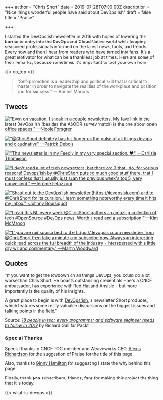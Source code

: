 +++
author = "Chris Short"
date = 2019-07-28T07:00:00Z
description = "Nice things wonderful people have said about DevOps'ish"
draft = false
title = "Praise"

+++

I started the DevOps'ish newsletter in 2016 with hopes of lowering the barrier to entry into the DevOps and Cloud Native world while keeping seasoned professionals informed on the latest news, tools, and trends. Every now and then I hear from readers who have turned into fans. It's a great motivator for what can be a thankless job at times. Here are some of their remarks, because sometimes it's important to toot your own horn.

{{< eo_top >}}

> "Self-promotion is a leadership and political skill that is critical to master in order to navigate the realities of the workplace and position you for success." ― Bonnie Marcus

## Tweets

[!["Even on vacation, I sneak in a couple newsletters. My fave link in the latest DevOps'ish (besides the ASODR survey ‘natch) is the one about open office spaces." —Nicole Forsgren][nicolefv]](https://twitter.com/nicolefv/status/1113069829001568256)

[!["@ChrisShort definitely has his finger on the pulse of all things devops and cloudnative" —Patrick Debois][patrick-debois]](https://twitter.com/patrickdebois/status/1306296872785637377)

[!["This newsletter is in my Feedly in my very special section. ❤️" —Carlisia Thompson][carlisia-thompson]](https://twitter.com/carlisia/status/1365340098229727236)

[!["I don't read a lot of tech newsletters, but there are 3 that I do, for various reasons! Devops'ish by @ChrisShort puts so much good stuff there, that I must confess that I usually just scan the previous week's top 5, very convenient." —Jérôme Petazzoni][jpetazzo]](https://twitter.com/jpetazzo/status/1129916987545653248)

[!["Shout out to the DevOps'ish newsletter (https://devopsish.com) and to @ChrisShort for its curation. I learn something noteworthy every time it hits my inbox." -Johnny Boursiquot][johnny-boursiquot]](https://twitter.com/jboursiquot/status/1364231041171550208)

[!["I read this NL every week @ChrisShort gathers an amazing collection of tech #OpenSource #DevOps news. Worth a read and a subscription!" —Kim McMahon][kamcmahon]](https://twitter.com/kamcmahon/status/1085654763193098240)

[!["If you are not subscribed to the https://devopsish.com newsletter from @ChrisShort then take a minute and subscribe now. Always an interesting quick read across the full breadth of the industry - interspersed with a little dry wit and commentary." —Martin Woodward][mwoodward]](https://twitter.com/martinwoodward/status/1038687548153978881)

## Quotes

"If you want to get the lowdown on all things DevOps, you could do a lot worse than Chris Short. He boasts outstanding credentials – he's a CNCF ambassador, has experience with Red Hat and Ansible – but more importantly is the quality of his insights.

A great place to begin is with [DevOps'ish](https://devopsish.com), a newsletter Short produces, which features some really valuable discussions on the biggest issues and talking points in the field."

Source: [*18 people in tech every programmer and software engineer needs to follow in 2019*](https://hub.packtpub.com/18-people-in-tech-every-programmer-and-software-engineer-needs-to-follow-in-2019/) by Richard Gall for Packt

### Special Thanks

Special thanks to CNCF TOC member and Weaveworks CEO, [Alexis Richardson](https://twitter.com/monadic/status/1155136182088622080) for the suggestion of Praise for the title of this page.

Also, thanks to [Ginny Hamilton](https://twitter.com/GinnyHam) for suggesting I state the why behind this page.

Finally, thank ***you*** subscribers, friends, fans for making this project the thing that it is today.

{{< what-is-devops >}}

[nicolefv]: https://shortcdn.com/file/devopsish/nicolefv-praise.webp
[jpetazzo]: https://shortcdn.com/file/devopsish/jpetazzo-praise.webp
[Bashfulrobot]: https://shortcdn.com/file/devopsish/Bashfulrobot-praise.webp
[kamcmahon]: https://shortcdn.com/file/devopsish/kamcmahon-praise.webp
[mwoodward]: https://shortcdn.com/file/devopsish/martin-woodward-praise.webp
[patrick-debois]: https://shortcdn.com/file/devopsish/patrick-debois-praise.webp
[johnny-boursiquot]: https://shortcdn.com/file/devopsish/johnny-boursiquot-praise.webp
[carlisia-thompson]: https://shortcdn.com/file/devopsish/carlisia-thompson-praise.webp
